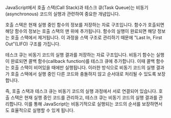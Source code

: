 JavaScript에서 호출 스택(Call Stack)과 테스크 큐(Task Queue)는 비동기(asynchronous) 코드의 실행과 관련하여 중요한 개념입니다.

호출 스택은 현재 실행 중인 함수의 정보를 저장하는 자료 구조입니다. 함수가 호출되면 해당 함수의 정보는 호출 스택의 맨 위에 추가됩니다. 함수의 실행이 완료되면 해당 정보는 호출 스택에서 제거됩니다. 이 과정을 스택 구조로 관리하기 때문에 "Last In, First Out"(LIFO) 구조를 가집니다.

테스크 큐는 비동기 코드의 실행 결과를 저장하는 자료 구조입니다. 비동기 함수는 실행이 완료되면 콜백 함수(callback function)를 테스크 큐에 추가합니다. 이때 콜백 함수는 호출 스택이 비어있을 때에만 실행됩니다. 이러한 방식으로 비동기 코드의 실행 결과가 호출 스택에서 실행 중인 다른 코드와 충돌하지 않고 순서대로 처리될 수 있도록 보장합니다.

즉, 호출 스택과 테스크 큐는 비동기 코드의 실행 과정에서 서로 연결되어 있습니다. 호출 스택은 현재 실행 중인 코드를 관리하고, 테스크 큐는 비동기 코드의 실행 결과를 관리합니다. 이를 통해 JavaScript는 비동기적으로 실행되는 코드의 순서를 보장하면서도 효율적으로 실행할 수 있게 됩니다.

